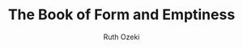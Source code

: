 ---
title: 'The Book of Form and Emptiness'
completed: 2024-01-01
author: 'Ruth Ozeki'
isbn: '978-0-399-56366-9'
---